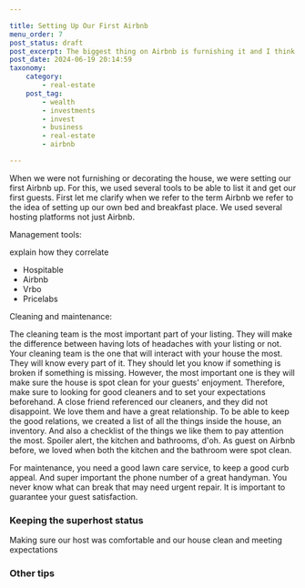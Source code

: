 ```yaml
---

title: Setting Up Our First Airbnb
menu_order: 7
post_status: draft
post_excerpt: The biggest thing on Airbnb is furnishing it and I think we did a wonderful job.
post_date: 2024-06-19 20:14:59
taxonomy:
    category:
        - real-estate
    post_tag:
        - wealth
        - investments
        - invest
        - business
        - real-estate
        - airbnb

---
```

When we were not furnishing or decorating the house, we were setting our first Airbnb up. For this, we used several tools to be able to list it and get our first guests. First let me clarify when we refer to the term Airbnb we refer to the idea of setting up our own bed and breakfast place. We used several hosting platforms not just Airbnb.

Management tools:

explain how they correlate

- Hospitable
- Airbnb
- Vrbo
- Pricelabs

Cleaning and maintenance:

The cleaning team is the most important part of your listing. They will make the difference between having lots of headaches with your listing or not. Your cleaning team is the one that will interact with your house the most. They will know every part of it. They should let you know if something is broken if something is missing. However, the most important one is they will make sure the house is spot clean for your guests' enjoyment. Therefore, make sure to looking for good cleaners and to set your expectations beforehand. A close friend referenced our cleaners, and they did not disappoint. We love them and have a great relationship. To be able to keep the good relations, we created a list of all the things inside the house, an inventory. And also a checklist of the things we like them to pay attention the most. Spoiler alert, the kitchen and bathrooms, d'oh. As guest on Airbnb before, we loved when both the kitchen and the bathroom were spot clean. 

For maintenance, you need a good lawn care service, to keep a good curb appeal. And super important the phone number of a great handyman. You never know what can break that may need urgent repair. It is important to guarantee your guest satisfaction.

### Keeping the superhost status

Making sure our host was comfortable and our house clean and meeting expectations

### Other tips